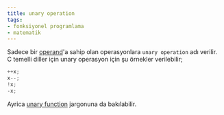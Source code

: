 ```yaml
---
title: unary operation
tags:
- fonksiyonel programlama
- matematik
---
```


Sadece bir [operand](/operand)'a sahip olan operasyonlara `unary operation` adı verilir. C temelli diller için unary operasyon için şu örnekler verilebilir;

```js
++x;
x--;
!x;
-x;
```

Ayrica [unary function](/unary-function) jargonuna da bakılabilir.

